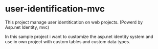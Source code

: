 # user-identification-mvc
This project manage user identitication on web projects. (Powerd by Asp.net Identity, mvc)

In this sample project i want to customize the asp.net identity system and use in own project with custom tables and custom data types.
